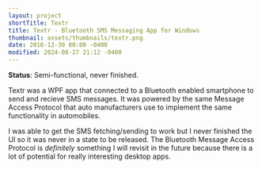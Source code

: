 ```yaml
---
layout: project
shortTitle: Textr
title: Textr - Bluetooth SMS Messaging App for Windows
thumbnail: assets/thumbnails/textr.png
date: 2016-12-30 00:00 -0400
modified: 2024-08-27 21:12 -0400
---
```


<!---
Write a really in depth explanation for this with more pictures and maybe refactor and redo my code
-->

 **Status**: Semi-functional, never finished.

Textr was a WPF app that connected to a Bluetooth enabled smartphone to send and recieve SMS messages. It was powered by the same Message Access Protocol that auto manufacturers use to implement the same functionality in automobiles.

I was able to get the SMS fetching/sending to work but I never finished the UI so it was never in a state to be released. The Bluetooth Message Access Protocol is *definitely* something I will revisit in the future because there is a lot of potential for really interesting desktop apps.